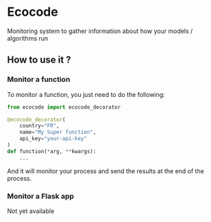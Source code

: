 # Ecocode

Monitoring system to gather information about how your models / algorithms run


## How to use it ?

### Monitor a function

To monitor a function, you just need to do the following:
```python
from ecocode import ecocode_decorator

@ecocode_decorator(
    country="FR",
    name="My Super function",
    api_key="your-api-key"
)
def function(*arg, **kwargs):
    ...
```

And it will monitor your process and send the results at the end of the process.

### Monitor a Flask app

Not yet available

